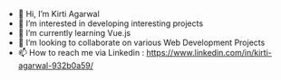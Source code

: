 - 👋 Hi, I’m Kirti Agarwal
- 👀 I’m interested in developing interesting projects
- 🌱 I’m currently learning Vue.js
- 💞️ I’m looking to collaborate on various Web Development Projects
- 📫 How to reach me via Linkedin : https://www.linkedin.com/in/kirti-agarwal-932b0a59/

<!---
agarwalkirti27/agarwalkirti27 is a ✨ special ✨ repository because its `README.md` (this file) appears on your GitHub profile.
You can click the Preview link to take a look at your changes.
--->

